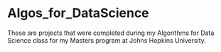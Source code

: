 # Algos_for_DataScience
These are projects that were completed during my Algorithms for Data Science class for my Masters program at Johns Hopkins University. 
